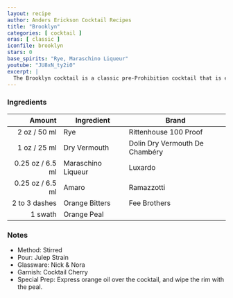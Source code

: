 ```yaml
---
layout: recipe
author: Anders Erickson Cocktail Recipes
title: "Brooklyn"
categories: [ cocktail ]
eras: [ classic ]
iconfile: brooklyn
stars: 0
base_spirits: "Rye, Maraschino Liqueur"
youtube: "JU8xN_ty2i0"
excerpt: |
  The Brooklyn cocktail is a classic pre-Prohibition cocktail that is experiencing a resurgence in popularity. It is a variation of the Manhattan, but with dry vermouth and Maraschino liqueur.
---
```


### Ingredients

|        Amount | Ingredient         | Brand                          |
| ------------: | ------------------ | ------------------------------ |
|          2 oz / 50 ml | Rye                | Rittenhouse 100 Proof          |
|          1 oz / 25 ml | Dry Vermouth       | Dolin Dry Vermouth De Chambéry |
|       0.25 oz / 6.5 ml | Maraschino Liqueur | Luxardo                        |
|       0.25 oz / 6.5 ml | Amaro              | Ramazzotti                     |
| 2 to 3 dashes | Orange Bitters     | Fee Brothers                   |
|       1 swath | Orange Peal        |

### Notes

- Method: Stirred
- Pour: Julep Strain
- Glassware: Nick & Nora
- Garnish: Cocktail Cherry
- Special Prep: Express orange oil over the cocktail, and wipe the rim with the peal.
